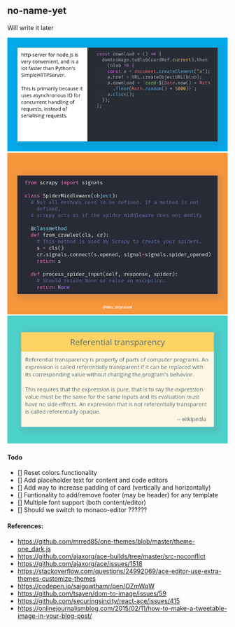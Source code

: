 ## no-name-yet

Will write it later

![](public/images/card1.png)
![](public/images/card2.png)
![](public/images/card3.png)

#### Todo

- [] Reset colors functionality
- [] Add placeholder text for content and code editors
- [] Add way to increase padding of card (vertically and horizontally)
- [] Funtionality to add/remove footer (may be header) for any template
- [] Multiple font support (both content/editor)
- [] Should we switch to monaco-editor ??????

#### References:

- https://github.com/mrred85/one-themes/blob/master/theme-one_dark.js
- https://github.com/ajaxorg/ace-builds/tree/master/src-noconflict
- https://github.com/ajaxorg/ace/issues/1518
- https://stackoverflow.com/questions/24992069/ace-editor-use-extra-themes-customize-themes
- https://codepen.io/saigowthamr/pen/OZmWqW
- https://github.com/tsayen/dom-to-image/issues/59
- https://github.com/securingsincity/react-ace/issues/415
- https://onlinejournalismblog.com/2015/02/11/how-to-make-a-tweetable-image-in-your-blog-post/
